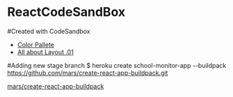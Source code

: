 # ReactCodeSandBox

#Created with CodeSandbox

- [Color Pallete](https://coolors.co/3f51b5-ffffff-e8ebe4-d2d5dd-b8bacf)
- [All about Layout .01](https://medium.com/javascript-in-plain-english/how-to-build-reusable-layouts-in-react-js-daf8adcbca79)


#Adding new stage branch
$ heroku create school-monitor-app --buildpack https://github.com/mars/create-react-app-buildpack.git

[mars/create-react-app-buildpack](https://github.com/mars/create-react-app-buildpack)
